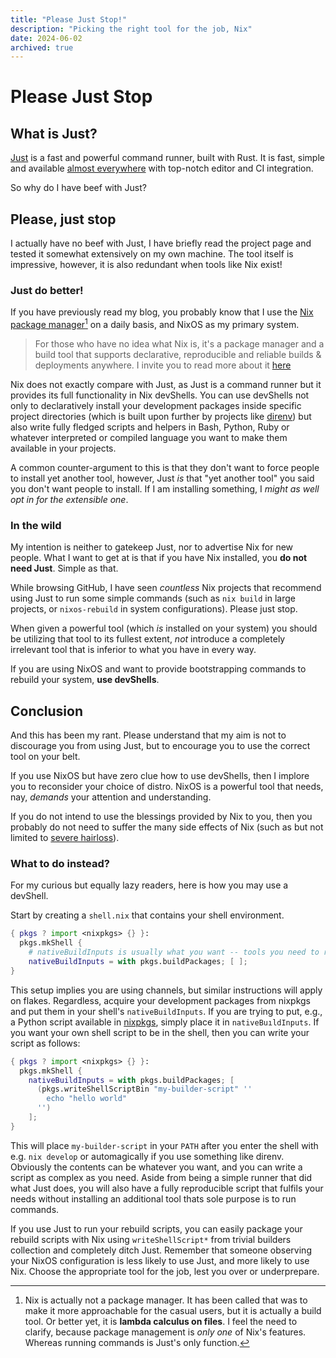 ```yaml
---
title: "Please Just Stop!"
description: "Picking the right tool for the job, Nix"
date: 2024-06-02
archived: true
---
```


# Please Just Stop

## What is Just?

[Just](https://github.com/casey/just) is a fast and powerful command runner,
built with Rust. It is fast, simple and available
[almost everywhere](https://github.com/casey/just?tab=readme-ov-file#packages)
with top-notch editor and CI integration.

So why do I have beef with Just?

## Please, just stop

I actually have no beef with Just, I have briefly read the project page and
tested it somewhat extensively on my own machine. The tool itself is impressive,
however, it is also redundant when tools like Nix exist!

### Just do better!

If you have previously read my blog, you probably know that I use the
[Nix package manager](https://nixos.org/explore/)[^1] on a daily basis, and
NixOS as my primary system.

> For those who have no idea what Nix is, it's a package manager and a build
> tool that supports declarative, reproducible and reliable builds & deployments
> anywhere. I invite you to read more about it
> [here](https://nix.dev/#what-can-you-do-with-nix)

Nix does not exactly compare with Just, as Just is a command runner but it
provides its full functionality in Nix devShells. You can use devShells not only
to declaratively install your development packages inside specific project
directories (which is built upon further by projects like
[direnv](https://direnv.net/)) but also write fully fledged scripts and helpers
in Bash, Python, Ruby or whatever interpreted or compiled language you want to
make them available in your projects.

A common counter-argument to this is that they don't want to force people to
install yet another tool, however, Just _is_ that "yet another tool" you said
you don't want people to install. If I am installing something, I _might as well
opt in for the extensible one_.

### In the wild

My intention is neither to gatekeep Just, nor to advertise Nix for new people.
What I want to get at is that if you have Nix installed, you **do not need
Just**. Simple as that.

While browsing GitHub, I have seen _countless_ Nix projects that recommend using
Just to run some simple commands (such as `nix build` in large projects, or
`nixos-rebuild` in system configurations). Please just stop.

When given a powerful tool (which _is_ installed on your system) you should be
utilizing that tool to its fullest extent, _not_ introduce a completely
irrelevant tool that is inferior to what you have in every way.

If you are using NixOS and want to provide bootstrapping commands to rebuild
your system, **use devShells**.

## Conclusion

And this has been my rant. Please understand that my aim is not to discourage
you from using Just, but to encourage you to use the correct tool on your belt.

If you use NixOS but have zero clue how to use devShells, then I implore you to
reconsider your choice of distro. NixOS is a powerful tool that needs, nay,
_demands_ your attention and understanding.

If you do not intend to use the blessings provided by Nix to you, then you
probably do not need to suffer the many side effects of Nix (such as but not
limited to [severe hairloss](https://github.com/gerg-l)).

### What to do instead?

For my curious but equally lazy readers, here is how you may use a devShell.

Start by creating a `shell.nix` that contains your shell environment.

```nix
{ pkgs ? import <nixpkgs> {} }:
  pkgs.mkShell {
    # nativeBuildInputs is usually what you want -- tools you need to run
    nativeBuildInputs = with pkgs.buildPackages; [ ];
}
```

This setup implies you are using channels, but similar instructions will apply
on flakes. Regardless, acquire your development packages from nixpkgs and put
them in your shell's `nativeBuildInputs`. If you are trying to put, e.g., a
Python script available in [nixpkgs](https://github.com/NixOS/nixpkgs), simply
place it in `nativeBuıldInputs`. If you want your own shell script to be in the
shell, then you can write your script as follows:

```nix
{ pkgs ? import <nixpkgs> {} }:
  pkgs.mkShell {
    nativeBuildInputs = with pkgs.buildPackages; [
      (pkgs.writeShellScriptBin "my-builder-script" ''
        echo "hello world"
      '')
    ];
}
```

This will place `my-builder-script` in your `PATH` after you enter the shell
with e.g. `nix develop` or automagically if you use something like direnv.
Obviously the contents can be whatever you want, and you can write a script as
complex as you need. Aside from being a simple runner that did what Just does,
you will also have a fully reproducible script that fulfils your needs without
installing an additional tool thats sole purpose is to run commands.

If you use Just to run your rebuild scripts, you can easily package your rebuild
scripts with Nix using `writeShellScript*` from trivial builders collection and
completely ditch Just. Remember that someone observing your NixOS configuration
is less likely to use Just, and more likely to use Nix. Choose the appropriate
tool for the job, lest you over or underprepare.

[^1]:
    Nix is actually not a package manager. It has been called that was to make
    it more approachable for the casual users, but it is actually a build tool.
    Or better yet, it is **lambda calculus on files**. I feel the need to
    clarify, because package management is _only one_ of Nix's features. Whereas
    running commands is Just's only function.
